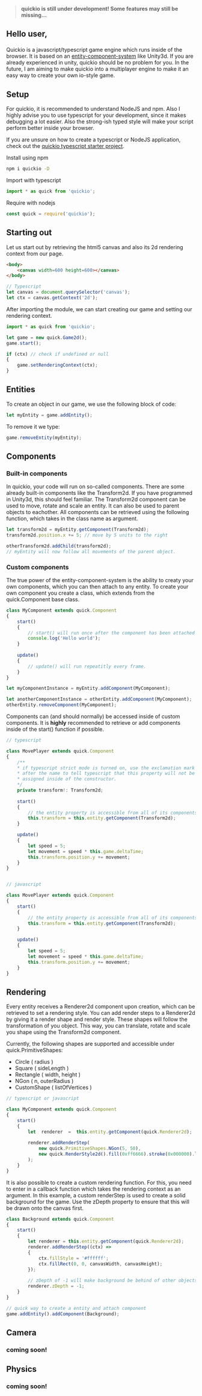 >__quickio is still under development! Some features may still be missing...__
<p>
<p>

## Hello user, <p>  

Quickio is a javascript/typescript game engine which runs inside of the browser. It is based on an [entity-component-system](https://en.wikipedia.org/wiki/Entity_component_system) like Unity3d. If you are already experienced in unity, quickio should be no problem for you. In the future, I am aiming to make quickio into a multiplayer engine to make it an easy way to create your own io-style game.

## Setup
For quickio, it is recommended to understand NodeJS and npm. Also I highly advise you to use typescript for your development, since it makes debugging a lot easier. Also the strong-ish typed style will make your script perform better inside your browser. 

If you are unsure on how to create a typescript or NodeJS application, check out the [quickio typescript starter project](https://github.com/dogefromage/quickio-starter-ts).

Install using npm
```bash
npm i quickio -D
```
Import with typescript
```ts
import * as quick from 'quickio';
```
Require with nodejs
```js
const quick = require('quickio');
```

## Starting out
Let us start out by retrieving the html5 canvas and also its 2d rendering context from our page.
```html
<body>
	<canvas width=600 height=600></canvas>
</body>
```

```ts
// Typescript
let canvas = document.querySelector('canvas');
let ctx = canvas.getContext('2d');
```
After importing the module, we can start creating our game and setting our rendering context.
  
```ts
import * as quick from 'quickio';

let game = new quick.Game2d();
game.start();

if (ctx) // check if undefined or null
{
	game.setRenderingContext(ctx);
}
```
## Entities
To create an object in our game, we use the following block of code:
```ts
let myEntity = game.addEntity();
```
To remove it we type:
```ts
game.removeEntity(myEntity);
```

## Components
### Built-in components
In quickio, your code will run on so-called components. There are some already built-in components like the Transform2d. If you have programmed in Unity3d, this should feel familiar. The Transform2d component can be used to move, rotate and scale an entity. It can also be used to parent objects to eachother.
All components can be retrieved using the following function, which takes in the class name as argument.
```ts
let transform2d = myEntity.getComponent(Transform2d);
transform2d.position.x += 5; // move by 5 units to the right

otherTransform2d.addChild(transform2d); 
// myEntity will now follow all movements of the parent object.
```
### Custom components
The true power of the entity-component-system is the ability to creaty your own components, which you can then attach to any entity. To create your own component you create a class, which extends from the quick.Component base class.
```ts
class MyComponent extends quick.Component
{ 
	start()
	{ 
		// start() will run once after the component has been attached to an entity.
		console.log('Hello world');
	}
	
	update()
	{
		// update() will run repeatitly every frame.
	}
}

let myComponentInstance = myEntity.addComponent(MyComponent);

let anotherComponentInstance = otherEntity.addComponent(MyComponent);
otherEntity.removeComponent(MyComponent);
```
Components can (and should normally) be accessed inside of custom components. It is __highly__ recommended to retrieve or add components inside of the start() function if possible.
```ts
// typescript

class MovePlayer extends quick.Component
{
	/**
	* if typescript strict mode is turned on, use the exclamation mark 
	* after the name to tell typescript that this property will not be
	* assigned inside of the constructor.
	*/ 
	private transform!: Transform2d;
	
	start()
	{
		// the entity property is accessible from all of its components.
		this.transform = this.entity.getComponent(Transform2d);
	}

	update()
	{
		let speed = 5;
		let movement = speed * this.game.deltaTime;
		this.transform.position.y += movement;
	}
}


// javascript

class MovePlayer extends quick.Component
{
	start()
	{
		// the entity property is accessible from all of its components.
		this.transform = this.entity.getComponent(Transform2d);
	}

	update()
	{
		let speed = 5;
		let movement = speed * this.game.deltaTime;
		this.transform.position.y += movement;
	}
}

```

## Rendering
Every entity receives a Renderer2d component upon creation, which can be retrieved to set a rendering style. You can add render steps to a Renderer2d by giving it a render shape and render style. These shapes will follow the transformation of you object. This way, you can translate, rotate and scale you shape using the Transform2d component.

Currently, the following shapes are supported and accessible under quick.PrimitiveShapes:
* Circle ( radius )
* Square ( sideLength )
* Rectangle ( width, height )
* NGon ( n, outerRadius )
* CustomShape ( listOfVertices )
 
```ts
// typescript or javascript

class MyComponent extends quick.Component
{
	start()
	{
		let  renderer  =  this.entity.getComponent(quick.Renderer2d);
		
		renderer.addRenderStep(
			new quick.PrimitiveShapes.NGon(5, 50),
			new quick.RenderStyle2d().fill(0xff6666).stroke(0x000000).lineWidth(3),
		);
	}
}
```
It is also possible to create  a custom rendering function. For this, you need to enter in a callback function which takes the rendering context as an argument. In this example, a custom renderStep is used to create a solid background for the game. Use the zDepth property to ensure that this will be drawn onto the canvas first.

```ts  
class Background extends quick.Component
{
	start()
	{
		let renderer = this.entity.getComponent(quick.Renderer2d);
		renderer.addRenderStep((ctx) =>
		{
			ctx.fillStyle = '#ffffff';
			ctx.fillRect(0, 0, canvasWidth, canvasHeight);
		});
		
		// zDepth of -1 will make background be behind of other objects (default zDepth is 0)
		renderer.zDepth = -1; 
	}
}

// quick way to create a entity and attach component
game.addEntity().addComponent(Background); 
```
## Camera
### coming soon!

## Physics
### coming soon!
